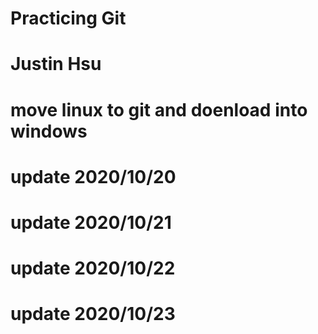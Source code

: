 # Practicing Git
# Justin Hsu 
# move linux to git and doenload into windows 
# update 2020/10/20
# update 2020/10/21
# update 2020/10/22
# update 2020/10/23


